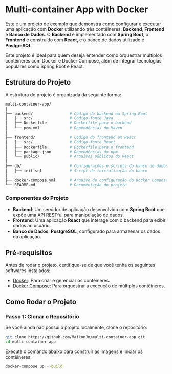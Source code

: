 # Multi-container App with Docker

Este é um projeto de exemplo que demonstra como configurar e executar uma aplicação com **Docker** utilizando três contêineres: **Backend**, **Frontend** e **Banco de Dados**. O **Backend** é implementado com **Spring Boot**, o **Frontend** é construído com **React**, e o banco de dados utilizado é **PostgreSQL**.

Este projeto é ideal para quem deseja entender como orquestrar múltiplos contêineres com Docker e Docker Compose, além de integrar tecnologias populares como Spring Boot e React.

## Estrutura do Projeto

A estrutura do projeto é organizada da seguinte forma:

```bash
multi-container-app/
│
├── backend/                # Código do backend em Spring Boot
│   ├── src/                # Código-fonte Java
│   ├── Dockerfile          # Dockerfile para o backend
│   └── pom.xml             # Dependências do Maven
│
├── frontend/               # Código do frontend em React
│   ├── src/                # Código-fonte React
│   ├── Dockerfile          # Dockerfile para o frontend
│   ├── package.json        # Dependências do npm
│   └── public/             # Arquivos públicos do React
│
├── db/                     # Configurações e scripts do banco de dados
│   ├── init.sql            # Script de inicialização do banco
│
├── docker-compose.yml      # Arquivo de configuração do Docker Compose
└── README.md               # Documentação do projeto
```


### Componentes do Projeto

- **Backend**: Um servidor de aplicação desenvolvido com **Spring Boot** que expõe uma API RESTful para manipulação de dados.
- **Frontend**: Uma aplicação **React** que interage com o backend para exibir dados ao usuário.
- **Banco de Dados**: **PostgreSQL**, configurado para armazenar os dados da aplicação.

## Pré-requisitos

Antes de rodar o projeto, certifique-se de que você tenha os seguintes softwares instalados:

- [Docker](https://www.docker.com/get-started): Para criar e gerenciar os contêineres.
- [Docker Compose](https://docs.docker.com/compose/install/): Para orquestrar a execução de múltiplos contêineres.

## Como Rodar o Projeto

### Passo 1: Clonar o Repositório

Se você ainda não possui o projeto localmente, clone o repositório:

```bash
git clone https://github.com/MaikonJm/multi-container-app.git
cd multi-container-app
```

Execute o comando abaixo para construir as imagens e iniciar os contêineres:

```bash
docker-compose up --build
```